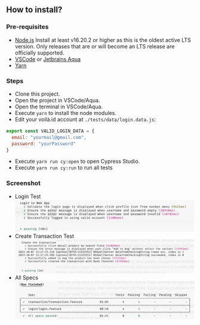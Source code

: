 ## How to install?
### Pre-requisites
- [Node.js](https://nodejs.org/en "Node.js")
  Install at least v16.20.2 or higher as this is the oldest active LTS version.
  Only releases that are or will become an LTS release are officially supported.
- [VSCode](https://code.visualstudio.com/ "VSCode") or [Jetbrains Aqua](https://www.jetbrains.com/aqua/ "Jetbrains Aqua")
- [Yarn](https://yarnpkg.com/getting-started/install "Yarn")

### Steps
- Clone this project.
- Open the project in VSCode/Aqua.
- Open the terminal in VSCode/Aqua.
- Execute `yarn` to install the node modules.
- Edit your voilà.id account at `./tests/data/login.data.js`:
```javascript
export const VALID_LOGIN_DATA = {
  email: "yourmail@gmail.com",
  password: "yourPassword"
}
```
- Execute `yarn run cy:open` to open Cypress Studio.
- Execute `yarn run cy:run` to run all tests

### Screenshot
- Login Test
  ![Login Test](images/login-test.png "Login Test")
- Create Transaction Test
  ![Create Transaction Test](images/create-transaction.png "Create Transaction Test")
- All Specs
  ![All Specs](images/all-spec.png "All Specs")